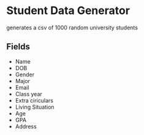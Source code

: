 # Student Data Generator

generates a csv of 1000 random university students

## Fields

 - Name
 - DOB
 - Gender
 - Major
 - Email
 - Class year
 - Extra ciriculars
 - Living Situation 
 - Age
 - GPA
 - Address